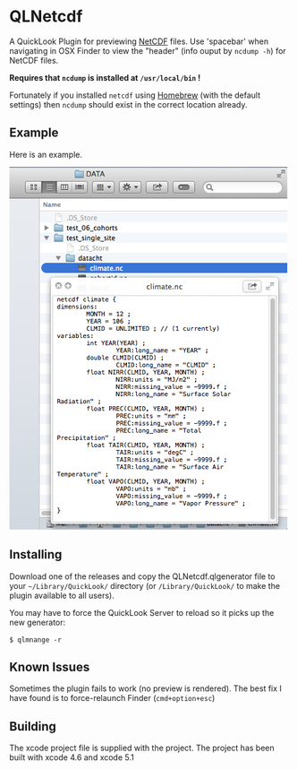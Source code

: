 QLNetcdf
========
A QuickLook Plugin for previewing 
[NetCDF](http://www.unidata.ucar.edu/software/netcdf/) files. Use 'spacebar' 
when navigating in OSX Finder to view the "header" (info ouput by `ncdump -h`) 
for NetCDF files.

__Requires that `ncdump` is installed at `/usr/local/bin` !__

Fortunately if you installed `netcdf` using [Homebrew](http://brew.sh) (with 
the default settings) then `ncdump` should exist in the correct location 
already.

Example
-------
Here is an example.

![Screen shot](/images/example0.png?raw=true "QLNetcdf generator in action")

Installing
-----------
Download one of the releases and copy the QLNetcdf.qlgenerator file to your 
`~/Library/QuickLook/` directory (or `/Library/QuickLook/` to make the plugin 
available to all users).

You may have to force the QuickLook Server to reload so it picks up the new 
generator:

    $ qlmnange -r

Known Issues
------------
Sometimes the plugin fails to work (no preview is rendered). The best fix I
have found is to force-relaunch Finder (`cmd+option+esc`)

Building
--------
The xcode project file is supplied with the project. The project has been built
with xcode 4.6 and xcode 5.1
